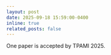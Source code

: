 ```yaml
---
layout: post
date: 2025-09-18 15:59:00-0400
inline: true
related_posts: false
---
```


One paper is accepted by TPAMI 2025.